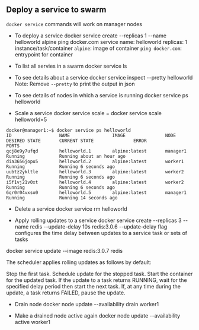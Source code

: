 ## Deploy a service to swarm

`docker service` commands will work on manager nodes

* To deploy a service 
docker service create --replicas 1 --name helloworld alpine ping docker.com
service name: helloworld
replicas: 1 instance/task/container
`alpine`: image of container
`ping docker.com`: entrypoint for container

* To list all servies in a swarm
docker service ls

* To see details about a service
docker service inspect --pretty helloworld
Note: Remove `--pretty` to print the output in json

* To see details of nodes in which a service is running
docker service ps helloworld

* Scale a service
docker service scale <SERVICE-ID> =<NUMBER-OF-TASKS>
docker service scale helloworld=5

```
docker@manager1:~$ docker service ps helloworld
ID                  NAME                IMAGE               NODE                DESIRED STATE       CURRENT STATE               ERROR               PORTS
qcj8e9y7ufqd        helloworld.1        alpine:latest       manager1            Running             Running about an hour ago
dia3656jopu5        helloworld.2        alpine:latest       worker1             Running             Running 6 seconds ago
uubtz2ykltle        helloworld.3        alpine:latest       worker2             Running             Running 6 seconds ago
i5f1vj21v0xt        helloworld.4        alpine:latest       worker2             Running             Running 6 seconds ago
6qr0r04vxso0        helloworld.5        alpine:latest       manager1            Running             Running 14 seconds ago
```

* Delete a service
docker service rm helloworld 

* Apply rolling updates to a service
docker service create --replicas 3 --name redis --update-delay 10s redis:3.0.6
--update-delay flag configures the time delay between updates to a service task or sets of tasks

docker service update --image redis:3.0.7 redis

The scheduler applies rolling updates as follows by default:

Stop the first task.
Schedule update for the stopped task.
Start the container for the updated task.
If the update to a task returns RUNNING, wait for the specified delay period then start the next task.
If, at any time during the update, a task returns FAILED, pause the update.


* Drain node
docker node update --availability drain worker1

* Make a drained node active again
docker node update --availability active worker1
